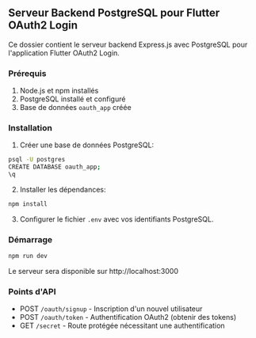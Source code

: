 ## Serveur Backend PostgreSQL pour Flutter OAuth2 Login

Ce dossier contient le serveur backend Express.js avec PostgreSQL pour l'application Flutter OAuth2 Login.

### Prérequis

1. Node.js et npm installés
2. PostgreSQL installé et configuré
3. Base de données `oauth_app` créée

### Installation

1. Créer une base de données PostgreSQL:
```bash
psql -U postgres
CREATE DATABASE oauth_app;
\q
```

2. Installer les dépendances:
```bash
npm install
```

3. Configurer le fichier `.env` avec vos identifiants PostgreSQL.

### Démarrage

```bash
npm run dev
```

Le serveur sera disponible sur http://localhost:3000

### Points d'API

- POST `/oauth/signup` - Inscription d'un nouvel utilisateur
- POST `/oauth/token` - Authentification OAuth2 (obtenir des tokens)
- GET `/secret` - Route protégée nécessitant une authentification
